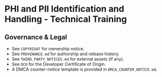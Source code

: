 # PHI and PII Identification and Handling - Technical Training

## Governance & Legal
- See `COPYRIGHT` for ownership notice.
- See `PROVENANCE.md` for authorship and release history.
- See `THIRD_PARTY_NOTICES.md` for external assets (if any).
- See `DCO` for the Developer Certificate of Origin.
- A DMCA counter-notice template is provided in `DMCA_COUNTER_NOTICE.md`.
